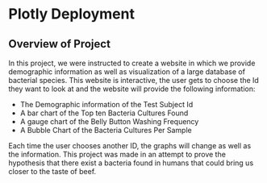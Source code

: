 # Plotly Deployment

## Overview of Project

In this project, we were instructed to create a website in which we provide demographic information as well as visualization of a large database of bacterial species. This website is interactive, the user gets to choose the Id they want to look at and the website will provide the following information:

 - The Demographic information of the Test Subject Id
 - A bar chart of the Top ten Bacteria Cultures Found
 - A gauge chart of the Belly Button Washing Frequency 
 - A Bubble Chart of the Bacteria Cultures Per Sample

Each time the user chooses another ID, the graphs will change as well as the information. This project was made in an attempt to prove the hypothesis that there exist a  bacteria found in humans that could bring us closer to the taste of beef.
